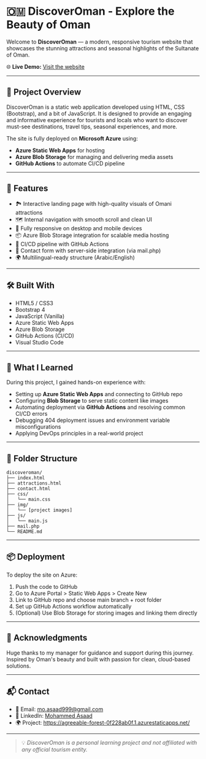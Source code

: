 # 🇴🇲 DiscoverOman - Explore the Beauty of Oman

Welcome to **DiscoverOman** — a modern, responsive tourism website that showcases the stunning attractions and seasonal highlights of the Sultanate of Oman.

🌐 **Live Demo:** [Visit the website](https://agreeable-forest-0f228ab0f.1.azurestaticapps.net/index.html)

---

## 📸 Project Overview

DiscoverOman is a static web application developed using HTML, CSS (Bootstrap), and a bit of JavaScript. It is designed to provide an engaging and informative experience for tourists and locals who want to discover must-see destinations, travel tips, seasonal experiences, and more.

The site is fully deployed on **Microsoft Azure** using:
- **Azure Static Web Apps** for hosting
- **Azure Blob Storage** for managing and delivering media assets
- **GitHub Actions** to automate CI/CD pipeline

---

## 🚀 Features

- 🏞️ Interactive landing page with high-quality visuals of Omani attractions
- 🗺️ Internal navigation with smooth scroll and clean UI
- 📱 Fully responsive on desktop and mobile devices
- 📦 Azure Blob Storage integration for scalable media hosting
- 🔁 CI/CD pipeline with GitHub Actions
- 📧 Contact form with server-side integration (via mail.php)
- 🌍 Multilingual-ready structure (Arabic/English)

---

## 🛠️ Built With

- HTML5 / CSS3
- Bootstrap 4
- JavaScript (Vanilla)
- Azure Static Web Apps
- Azure Blob Storage
- GitHub Actions (CI/CD)
- Visual Studio Code

---

## 🧠 What I Learned

During this project, I gained hands-on experience with:
- Setting up **Azure Static Web Apps** and connecting to GitHub repo
- Configuring **Blob Storage** to serve static content like images
- Automating deployment via **GitHub Actions** and resolving common CI/CD errors
- Debugging 404 deployment issues and environment variable misconfigurations
- Applying DevOps principles in a real-world project

---

## 📁 Folder Structure

```
discoveroman/
├── index.html
├── attractions.html
├── contact.html
├── css/
│   └── main.css
├── img/
│   └── [project images]
├── js/
│   └── main.js
├── mail.php
└── README.md
```

---

## 📦 Deployment

To deploy the site on Azure:
1. Push the code to GitHub
2. Go to Azure Portal > Static Web Apps > Create New
3. Link to GitHub repo and choose main branch + root folder
4. Set up GitHub Actions workflow automatically
5. (Optional) Use Blob Storage for storing images and linking them directly

---

## 🙏 Acknowledgments

Huge thanks to my manager for guidance and support during this journey.  
Inspired by Oman's beauty and built with passion for clean, cloud-based solutions.

---

## 📬 Contact

- 📧 Email: mo.asaad999@gmail.com  
- 💼 LinkedIn: [Mohammed Asaad](https://www.linkedin.com/in/mohammed-asaad99)  
- 🌍 Project: https://agreeable-forest-0f228ab0f.1.azurestaticapps.net/

---

> 💡 *DiscoverOman is a personal learning project and not affiliated with any official tourism entity.*